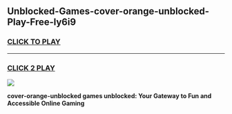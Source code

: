 
## Unblocked-Games-cover-orange-unblocked-Play-Free-ly6i9
<h3>
<a href="https://premium76.site?title=cover-orange-unblocked&ref=12A">CLICK TO PLAY</a></h3>
<hr>

<h3>
<a href="https://premium76.site?title=cover-orange-unblocked&ref=12A">CLICK 2 PLAY</a>
  
</h3>

<a href="https://premium76.site?title=cover-orange-unblocked&ref=12A"><img src="https://clearcache.store/games.png"></a>


**cover-orange-unblocked games unblocked: Your Gateway to Fun and Accessible Online Gaming**
